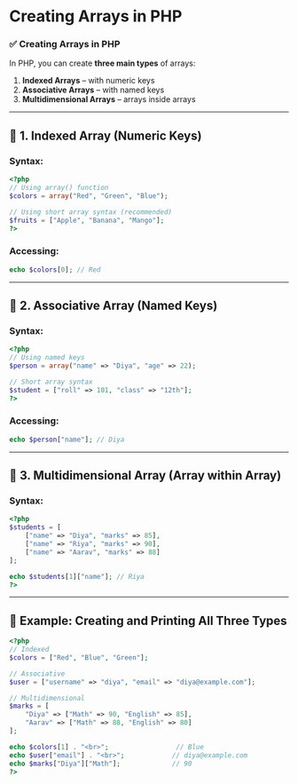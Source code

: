 # Creating Arrays in PHP

### ✅ Creating Arrays in PHP

In PHP, you can create **three main types** of arrays:

1. **Indexed Arrays** – with numeric keys
2. **Associative Arrays** – with named keys
3. **Multidimensional Arrays** – arrays inside arrays

---

## 🔹 1. Indexed Array (Numeric Keys)

### Syntax:

```php
<?php
// Using array() function
$colors = array("Red", "Green", "Blue");

// Using short array syntax (recommended)
$fruits = ["Apple", "Banana", "Mango"];
?>

```

### Accessing:

```php
echo $colors[0]; // Red

```

---

## 🔹 2. Associative Array (Named Keys)

### Syntax:

```php
<?php
// Using named keys
$person = array("name" => "Diya", "age" => 22);

// Short array syntax
$student = ["roll" => 101, "class" => "12th"];
?>

```

### Accessing:

```php
echo $person["name"]; // Diya

```

---

## 🔹 3. Multidimensional Array (Array within Array)

### Syntax:

```php
<?php
$students = [
    ["name" => "Diya", "marks" => 85],
    ["name" => "Riya", "marks" => 90],
    ["name" => "Aarav", "marks" => 88]
];

echo $students[1]["name"]; // Riya
?>

```

---

## 🔹 Example: Creating and Printing All Three Types

```php
<?php
// Indexed
$colors = ["Red", "Blue", "Green"];

// Associative
$user = ["username" => "diya", "email" => "diya@example.com"];

// Multidimensional
$marks = [
    "Diya" => ["Math" => 90, "English" => 85],
    "Aarav" => ["Math" => 88, "English" => 80]
];

echo $colors[1] . "<br>";                 // Blue
echo $user["email"] . "<br>";            // diya@example.com
echo $marks["Diya"]["Math"];             // 90
?>
```
